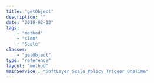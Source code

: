 ```yaml
---
title: "getObject"
description: ""
date: "2018-02-12"
tags:
    - "method"
    - "sldn"
    - "Scale"
classes:
    - "getObject"
type: "reference"
layout: "method"
mainService : "SoftLayer_Scale_Policy_Trigger_OneTime"
---
```

